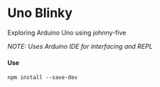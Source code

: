 # Uno Blinky

Exploring Arduino Uno using johnny-five

*NOTE: Uses Arduino IDE for interfacing and REPL*

#### Use

`npm install --save-dev`
